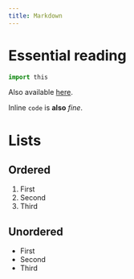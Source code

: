 ```yaml
---
title: Markdown
---
```


# Essential reading

```python
import this
```

Also available [here](https://peps.python.org/pep-0020/).

Inline `code` is **also** _fine_.

# Lists

## Ordered

1. First
2. Second
3. Third

## Unordered

- First
- Second
- Third
